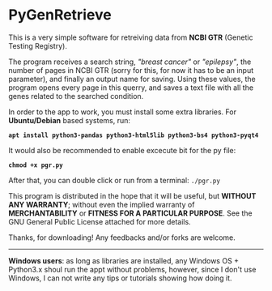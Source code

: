 # PyGenRetrieve
This is a very simple software for retreiving data from **NCBI GTR** (Genetic Testing Registry).

The program receives a search string, *"breast cancer"* or *"epilepsy"*, the number of pages in NCBI GTR (sorry for this, for now it has to be an input parameter), and finally an output name for saving. Using these values, the program opens every page in this querry, and saves a text file with all the genes related to the searched condition.

In order to the app to work, you must install some extra libraries. For **Ubuntu/Debian** based systems, run:

**`apt install python3-pandas python3-html5lib python3-bs4 python3-pyqt4`**

It would also be recommended to enable excecute bit for the py file:

**`chmod +x pgr.py`**

After that, you can double click or run from a terminal: `./pgr.py`

This program is distributed in the hope that it will be useful, but **WITHOUT ANY WARRANTY**; without even the implied warranty of **MERCHANTABILITY** or **FITNESS FOR A PARTICULAR PURPOSE**.  See the GNU General Public License attached for more details.

Thanks, for downloading! Any feedbacks and/or forks are welcome.

---

**Windows users**: as long as libraries are installed, any Windows OS + Python3.x shoul run the appt without problems, however, since I don't use Windows, I can not write any tips or tutorials showing how doing it.

